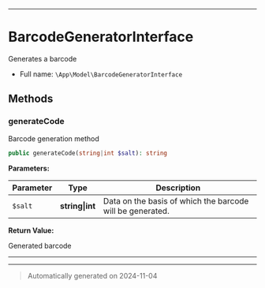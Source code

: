 ***

# BarcodeGeneratorInterface

Generates a barcode



* Full name: `\App\Model\BarcodeGeneratorInterface`



## Methods


### generateCode

Barcode generation method

```php
public generateCode(string|int $salt): string
```








**Parameters:**

| Parameter | Type | Description |
|-----------|------|-------------|
| `$salt` | **string&#124;int** | Data on the basis of which the barcode will be generated. |


**Return Value:**

Generated barcode




***


***
> Automatically generated on 2024-11-04
